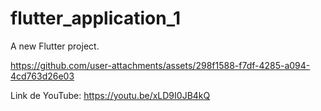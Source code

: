 # flutter_application_1

A new Flutter project.



https://github.com/user-attachments/assets/298f1588-f7df-4285-a094-4cd763d26e03

Link de YouTube: https://youtu.be/xLD9I0JB4kQ
